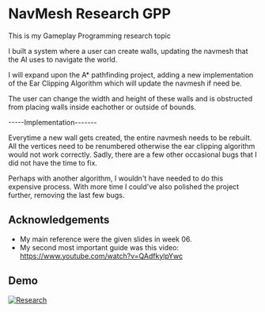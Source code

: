 
# NavMesh Research GPP

This is my Gameplay Programming research topic

I built a system where a user can create walls, updating the navmesh that the AI uses to navigate the world.

I will expand upon the A* pathfinding project, adding a new implementation of the Ear Clipping Algorithm which will update the navmesh if need be.

The user can change the width and height of these walls and is obstructed from placing walls inside eachother or outside of bounds.


-----Implementation-------

Everytime a new wall gets created, the entire navmesh needs to be rebuilt.
All the vertices need to be renumbered otherwise the ear clipping algorithm would not work correctly.
Sadly, there are a few other occasional bugs that I did not have the time to fix.

Perhaps with another algorithm, I wouldn't have needed to do this expensive process.
With more time I could've also polished the project further, removing the last few bugs.

## Acknowledgements

 - My main reference were the given slides in week 06.
 - My second most important guide was this video: https://www.youtube.com/watch?v=QAdfkylpYwc

## Demo

[![Research](https://user-images.githubusercontent.com/77245042/211941971-503551ad-0179-476a-bd94-87deb7251158.gif)](https://user-images.githubusercontent.com/77245042/212044674-55031370-022a-4a9d-954a-6b01d8aca8f6.mp4)
